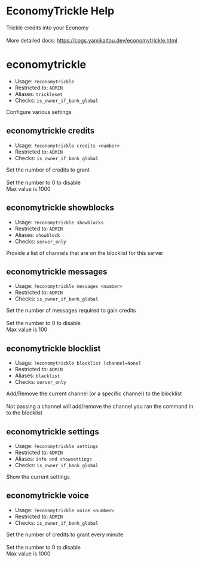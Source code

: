# EconomyTrickle Help

Trickle credits into your Economy<br/><br/>More detailed docs: <https://cogs.yamikaitou.dev/economytrickle.html>

# economytrickle
 - Usage: `?economytrickle `
 - Restricted to: `ADMIN`
 - Aliases: `trickleset`
 - Checks: `is_owner_if_bank_global`

Configure various settings

## economytrickle credits
 - Usage: `?economytrickle credits <number> `
 - Restricted to: `ADMIN`
 - Checks: `is_owner_if_bank_global`

Set the number of credits to grant<br/><br/>Set the number to 0 to disable<br/>Max value is 1000

## economytrickle showblocks
 - Usage: `?economytrickle showblocks `
 - Restricted to: `ADMIN`
 - Aliases: `showblock`
 - Checks: `server_only`

Provide a list of channels that are on the blocklist for this server

## economytrickle messages
 - Usage: `?economytrickle messages <number> `
 - Restricted to: `ADMIN`
 - Checks: `is_owner_if_bank_global`

Set the number of messages required to gain credits<br/><br/>Set the number to 0 to disable<br/>Max value is 100

## economytrickle blocklist
 - Usage: `?economytrickle blocklist [channel=None] `
 - Restricted to: `ADMIN`
 - Aliases: `blacklist`
 - Checks: `server_only`

Add/Remove the current channel (or a specific channel) to the blocklist<br/><br/>Not passing a channel will add/remove the channel you ran the command in to the blocklist

## economytrickle settings
 - Usage: `?economytrickle settings `
 - Restricted to: `ADMIN`
 - Aliases: `info and showsettings`
 - Checks: `is_owner_if_bank_global`

Show the current settings

## economytrickle voice
 - Usage: `?economytrickle voice <number> `
 - Restricted to: `ADMIN`
 - Checks: `is_owner_if_bank_global`

Set the number of credits to grant every minute<br/><br/>Set the number to 0 to disable<br/>Max value is 1000

